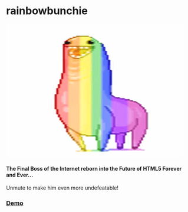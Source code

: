 # rainbowbunchie
![](rainbowbunchie.gif)
#### The Final Boss of the Internet reborn into the Future of HTML5 Forever and Ever... 

Unmute to make him even more undefeatable!
### [Demo](http://147.27.60.105/rainbowbunchie.html)
